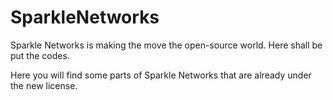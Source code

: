 # SparkleNetworks

Sparkle Networks is making the move the open-source world. Here shall be put the codes.

Here you will find some parts of Sparkle Networks that are already under the new license. 


